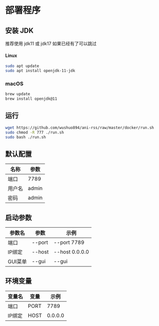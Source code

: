 # 部署程序

## 安装 JDK

推荐使用 jdk11 或 jdk17
如果已经有了可以跳过

#### Linux

```bash
sudo apt update
sudo apt install openjdk-11-jdk
```

### macOS

```bash
brew update
brew install openjdk@11
```

## 运行

```bash
wget https://github.com/wushuo894/ani-rss/raw/master/docker/run.sh
sudo chmod -R 777 ./run.sh
sudo bash ./run.sh
```

## 默认配置

| 名称  | 参数    |
|-----|-------|
| 端口  | 7789  |
| 用户名 | admin |
| 密码  | admin |

## 启动参数

| 参数名   | 参数     | 示例             |
|-------|--------|----------------|
| 端口    | --port | --port 7789    |
| IP绑定  | --host | --host 0.0.0.0 |
| GUI菜单 | --gui  | --gui          |

## 环境变量

| 变量名  | 变量   | 示例      |
|------|------|---------|
| 端口   | PORT | 7789    |
| IP绑定 | HOST | 0.0.0.0 |
